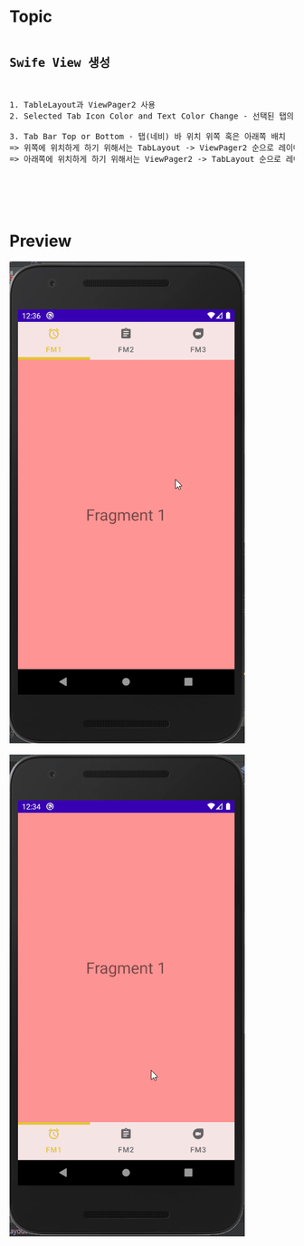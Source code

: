 # Topic

<pre>
<h2>Swife View 생성</h2>

1. TableLayout과 ViewPager2 사용
2. Selected Tab Icon Color and Text Color Change - 선택된 탭의 아이콘, 텍스트 컬러 변경

3. Tab Bar Top or Bottom - 탭(네비) 바 위치 위쪽 혹은 아래쪽 배치
=> 위쪽에 위치하게 하기 위해서는 TabLayout -> ViewPager2 순으로 레이아웃 구성
=> 아래쪽에 위치하게 하기 위해서는 ViewPager2 -> TabLayout 순으로 레이아웃 구성


</pre>

<br><br>

# Preview

![preview](preview.gif)
<br><br>
![preview2](preview2.gif)
